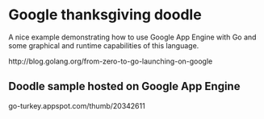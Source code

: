 <h1>Google thanksgiving doodle</h1>
<p>A nice example demonstrating how to use Google App Engine with Go and some graphical and runtime capabilities of this language.</p>
<p><a>http://blog.golang.org/from-zero-to-go-launching-on-google</a></p>
<h2>Doodle sample hosted on Google App Engine</h2>
<p><a>go-turkey.appspot.com/thumb/20342611</a></p>